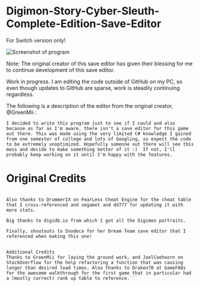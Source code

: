 # Digimon-Story-Cyber-Sleuth-Complete-Edition-Save-Editor
For Switch version only!

![Screenshot of program](Screenshot.png "Screenshot of editor")

Note: The original creator of this save editor has given their blessing for me to continue development of this save editor.

Work in progress. I am editing the code outside of GitHub on my PC, so even though updates to GitHub are sparse, work is steadily continuing regardless.

The following is a description of the editor from the original creator, @GreenMii :

```I decided to write this program just to see if I could and also because as far as I'm aware, there isn't a save editor for this game out there. This was made using the very limited C# knowledge I gained from one semester of college and lots of Googling, so expect the code to be extremely unoptimized. Hopefully someone out there will see this mess and decide to make something better of it :)  If not, I'll probably keep working on it until I'm happy with the features.```

# Original Credits
```Huge thanks to these folks at GBAtemp: AnalogMan for data research and awesome script, omega7 for data research, supermariorick and ukee for the Edizon script and data research.

Also thanks to DrummerIX on FearLess Cheat Engine for the cheat table that I cross-referenced and segamot and dd777 for updating it with more stats.

Big thanks to digidb.io from which I got all the Digimon portraits.

Finally, shoutouts to Snodeca for her Dream Team save editor that I referenced when making this one!


Additional Credits
Thanks to GreenMii for laying the ground work, and JoelCoehoorn on StackOverflow for the help refactoring a function that was causing longer than desired load times. Also thanks to Draken70 at GameFAQs for the awesome walkthrough for the first game that in particular had a (mostly correct) rank up table to reference.```

